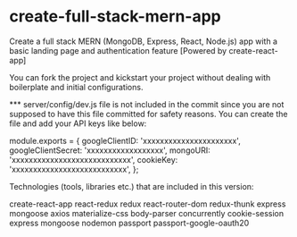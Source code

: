 # create-full-stack-mern-app
Create a full stack MERN (MongoDB, Express, React, Node.js) app with a basic landing page and authentication feature [Powered by create-react-app]

You can fork the project and kickstart your project without dealing with boilerplate and initial configurations.

*** server/config/dev.js file is not included in the commit since you are not supposed to have this file committed for safety reasons. 
You can create the file and add your API keys like below:

module.exports = {
    googleClientID: 'xxxxxxxxxxxxxxxxxxxxxx',
    googleClientSecret: 'xxxxxxxxxxxxxxxxxx',
    mongoURI: 'xxxxxxxxxxxxxxxxxxxxxxxxxxxx',
    cookieKey: 'xxxxxxxxxxxxxxxxxxxxxxxxxxx',
};

Technologies (tools, libraries etc.) that are included in this version:

create-react-app
react-redux
redux
react-router-dom
redux-thunk
express
mongoose
axios
materialize-css
body-parser
concurrently
cookie-session
express
mongoose
nodemon
passport
passport-google-oauth20
